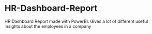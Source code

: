 # HR-Dashboard-Report
HR Dashboard Report made with PowerBI. Gives a lot of different useful insights about the employees in a company
